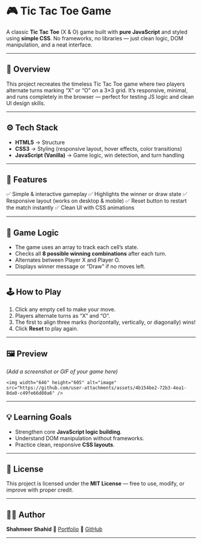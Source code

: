 # 🎮 Tic Tac Toe Game

A classic **Tic Tac Toe** (X & O) game built with **pure JavaScript** and styled using **simple CSS**.
No frameworks, no libraries — just clean logic, DOM manipulation, and a neat interface.

---

## 🧠 Overview

This project recreates the timeless Tic Tac Toe game where two players alternate turns marking “X” or “O” on a 3×3 grid.
It’s responsive, minimal, and runs completely in the browser — perfect for testing JS logic and clean UI design skills.

---

## ⚙️ Tech Stack

* **HTML5** → Structure
* **CSS3** → Styling (responsive layout, hover effects, color transitions)
* **JavaScript (Vanilla)** → Game logic, win detection, and turn handling

---

## 🚀 Features

✅ Simple & interactive gameplay
✅ Highlights the winner or draw state
✅ Responsive layout (works on desktop & mobile)
✅ Reset button to restart the match instantly
✅ Clean UI with CSS animations

---

## 🧩 Game Logic

* The game uses an array to track each cell’s state.
* Checks all **8 possible winning combinations** after each turn.
* Alternates between Player X and Player O.
* Displays winner message or “Draw” if no moves left.

---

## 🕹️ How to Play

1. Click any empty cell to make your move.
2. Players alternate turns as “X” and “O”.
3. The first to align three marks (horizontally, vertically, or diagonally) wins!
4. Click **Reset** to play again.

---

## 🖼️ Preview

*(Add a screenshot or GIF of your game here)*

```
<img width="646" height="605" alt="image" src="https://github.com/user-attachments/assets/4b154be2-72b3-4ea1-8da0-c49fe66d80a6" />

```

---

## 💡 Learning Goals

* Strengthen core **JavaScript logic building**.
* Understand DOM manipulation without frameworks.
* Practice clean, responsive **CSS layouts**.

---

## 📄 License

This project is licensed under the **MIT License** — free to use, modify, or improve with proper credit.

---

## 👨‍💻 Author

**Shahmeer Shahid**
💼 [Portfolio](https://shahmeershahid.vercel.app)
🐙 [GitHub](https://github.com/shahmeerhere)

---

